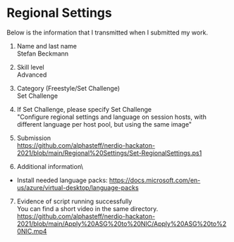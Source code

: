 # Regional Settings
Below is the information that I transmitted when I submitted my work.

1. Name and last name\
Stefan Beckmann

2. Skill level\
Advanced

3. Category (Freestyle/Set Challenge)\
Set Challenge

4. If Set Challenge, please specify Set Challenge\
"Configure regional settings and language on session hosts, with different language per host pool, but using the same image"

5. Submission\
https://github.com/alphasteff/nerdio-hackaton-2021/blob/main/Regional%20Settings/Set-RegionalSettings.ps1

6. Additional information\
- Install needed language packs:  https://docs.microsoft.com/en-us/azure/virtual-desktop/language-packs

7. Evidence of script running successfully\
You can find a short video in the same directory.
https://github.com/alphasteff/nerdio-hackaton-2021/blob/main/Apply%20ASG%20to%20NIC/Apply%20ASG%20to%20NIC.mp4

